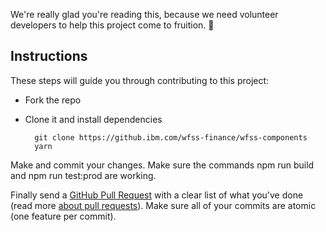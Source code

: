 We're really glad you're reading this, because we need volunteer developers to help this project come to fruition. 👏

## Instructions

These steps will guide you through contributing to this project:

- Fork the repo
- Clone it and install dependencies

		git clone https://github.ibm.com/wfss-finance/wfss-components
		yarn

Make and commit your changes. Make sure the commands npm run build and npm run test:prod are working.

Finally send a [GitHub Pull Request](https://github.ibm.com/wfss-finance/wfss-components/compare?expand=1) with a clear list of what you've done (read more [about pull requests](https://help.github.com/articles/about-pull-requests/)). Make sure all of your commits are atomic (one feature per commit).
